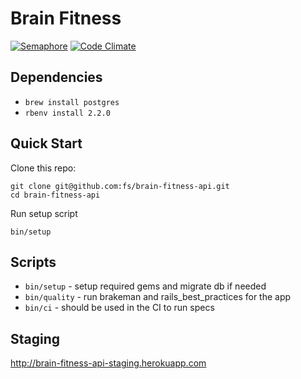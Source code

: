 # Brain Fitness

[![Semaphore](https://semaphoreci.com/api/v1/projects/e308d8c6-23ba-4721-a929-9843545c84eb/504487/shields_badge.png)](https://semaphoreci.com/fs/brain-fitness-api)
[![Code Climate](https://codeclimate.com/github/fs/rails-base-api.png)](https://codeclimate.com/github/fs/brain-fitness-api)

## Dependencies

* `brew install postgres`
* `rbenv install 2.2.0`

## Quick Start

Clone this repo:

```
git clone git@github.com:fs/brain-fitness-api.git
cd brain-fitness-api
```

Run setup script

```
bin/setup
```

## Scripts

* `bin/setup` - setup required gems and migrate db if needed
* `bin/quality` - run brakeman and rails_best_practices for the app
* `bin/ci` - should be used in the CI to run specs

## Staging

http://brain-fitness-api-staging.herokuapp.com
